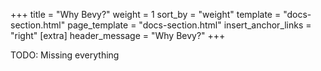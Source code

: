 +++
title = "Why Bevy?"
weight = 1
sort_by = "weight"
template = "docs-section.html"
page_template = "docs-section.html"
insert_anchor_links = "right"
[extra]
header_message = "Why Bevy?"
+++

TODO: Missing everything